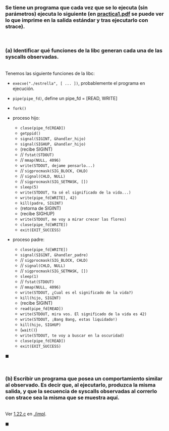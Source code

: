 ### Se tiene un programa que cada vez que se lo ejecuta (sin parámetros) ejecuta lo siguiente (en [practica1.pdf](./practica1.pdf) se puede ver lo que imprime en la salida estándar y tras ejecutarlo con strace).

<br>

### (a) Identificar qué funciones de la libc generan cada una de las syscalls observadas.

\
Tenemos las siguiente funciones de la libc:

- `execve("./estrella", [ ... ])`, probablemente el programa en ejecución. 
- `pipe(pipe_fd)`, define un pipe_fd = [READ, WRITE]
- `fork()`
- proceso hijo:
    - `close(pipe_fd[READ])`
    - `getppid()`
    - `signal(SIGINT, &handler_hijo)`
    - `signal(SIGHUP, &handler_hijo)`
    - (recibe SIGINT) 
    - // `fstat(STDOUT)`
    - // `mmap(NULL, 4096)`
    - `write(STDOUT, dejame pensarlo...)`
    - // `sigprocmask(SIG_BLOCK, CHLD)`
    - // `signal(CHLD, NULL)`
    - // `sigprocmask(SIG_SETMASK, [])`
    - `sleep(5)`
    - `write(STDOUT, Ya sé el significado de la vida...)`
    - `write(pipe_fd[WRITE], 42)`
    - `kill(padre, SIGINT)`
    - (retorna de SIGINT)
    - (recibe SIGHUP)
    - `write(STDOUT, me voy a mirar crecer las flores)`
    - `close(pipe_fd[WRITE])`
    - `exit(EXIT_SUCCESS)`

- proceso padre:
    - `close(pipe_fd[WRITE])`
    - `signal(SIGINT, &handler_padre)`
    - // `sigprocmask(SIG_BLOCK, CHLD)`
    - // `signal(CHLD, NULL)`
    - // `sigprocmask(SIG_SETMASK, [])`
    - `sleep(1)`
    - // `fstat(STDOUT)`
    - // `mmap(NULL, 4096)`
    - `write(STDOUT, ¿Cual es el significado de la vida?)`
    - `kill(hijo, SIGINT)`
    - (recibe SIGINT)
    - `read(pipe_fd[READ])`
    - `write(STDOUT, mira vos. El significado de la vida es 42)`
    - `write(STDOUT, ¡Bang Bang, estas liquidado!)`
    - `kill(hijo, SIGHUP)`
    - (`wait()`)
    - `write(STDOUT, te voy a buscar en la oscuridad)`
    - `close(pipe_fd[READ])`
    - `exit(EXIT_SUCCESS)`

$\blacksquare$


<br>

### (b) Escribir un programa que posea un comportamiento similar al observado. Es decir que, al ejecutarlo, produzca la misma salida, y que la secuencia de syscalls observadas al correrlo con strace sea la misma que se muestra aquí.

\
Ver [1.22.c](./impl/1.22.c) en [./impl](./impl/).

$\blacksquare$
